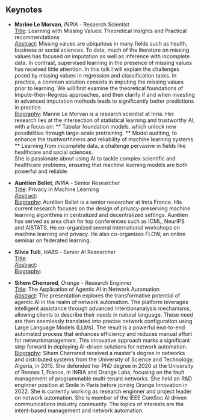 ## Keynotes

* **Marine Le Morvan**, *INRIA* - Resaerch Scientist <br>
<ins>Title</ins>: Learning with Missing Values: Theoretical Insights and Practical recommendations <br>
<ins>Abstract</ins>: Missing values are ubiquitous in many fields such as health, business or social sciences. To date, much of the literature on missing values has focused on imputation as well as inference with incomplete data. In contrast, supervised learning in the presence of missing values has received little attention. In this talk I will explain the challenges posed by missing values in regression and classification tasks. In practice, a common solution consists in imputing the missing values prior to learning. We will first examine the theoretical foundations of Impute-then-Regress approaches, and then clarify if and when investing in advanced imputation methods leads to significantly better predictions in practice. <br>
<ins>Biography</ins>: Marine Le Morvan is a research scientist at Inria. Her research lies at the intersection of statistical learning and trustworthy AI, with a focus on:
    ** Tabular foundation models, which unlock new possibilities through large-scale pretraining.
    ** Model auditing, to enhance the trustworthiness and reliability of machine learning systems.
    ** Learning from incomplete data, a challenge pervasive in fields like healthcare and social sciences. <br>
She is passionate about using AI to tackle complex scientific and healthcare problems, ensuring that machine learning models are both powerful and reliable.

* **Aurélien Bellet**, *INRIA* - Senior Researcher <br>
<ins>Title</ins>: Privacy in Machine Learning <br>
<ins>Abstract</ins>: <br>
<ins>Biography</ins>: Aurélien Bellet is a senior researcher at Inria France. His current research focuses on the design of privacy-preserving machine learning algorithms in centralized and decentralized settings. Aurélien has served as area chair for top conferences such as ICML, NeurIPS and AISTATS. He co-organized several international workshops on machine learning and privacy. He also co-organizes FLOW, an online seminar on federated learning.

* **Silvia Tulli**, *HABS* - Senior AI Researcher <br>
<ins>Title</ins>: <br>
<ins>Abstract</ins>: <br>
<ins>Biography</ins>: 

* **Sihem Cherrared**, *Orange* - Research Enginner <br>
<ins>Title</ins>: The Application of Agentic AI in Network Automation<br>
<ins>Abstract</ins>: The presentation explores the transformative potential of agentic AI in the realm of network automation. The platform leverages intelligent assistance through advanced intentionanalysis mechanisms, allowing clients to describe their needs in natural language. These need are then seemlessly translated into precise network configuration using Large Language Models (LLMs). The result is a powerful end-to-end automated process that enhances efficiency and reduces manual effort for networkmanagement. This innovative approach marks a significant step forward in deploying AI-driven solutions for network automation. <br>
<ins>Biography</ins>: Sihem Cherrared received a master's degree in networks and distributed systems from the University of Science and Technology, Algeria, in 2015. She defended her PhD degree in 2020 at the University of Rennes 1, France, in INRIA and Orange Labs, focusing on the fault management of programmable multi-tenant networks. She held an R&D enginner position at Smile in Paris before joining Orange Innovation in 2022. She is currently working as research enginner and project leader on network automation. She is member of the IEEE ComSoc AI driven communications industry community. The topics of interests are the intent-based management and network automation.

